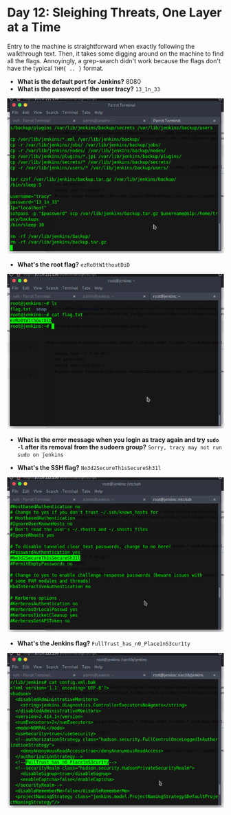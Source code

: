 # Day 12: Sleighing Threats, One Layer at a Time

Entry to the machine is straightforward when exactly following the walkthrough text. Then, it takes some digging around on the machine to find all the flags. Annoyingly, a grep-search didn't work because the flags don't have the typical `THM{ .. }` format.

* **What is the default port for Jenkins?** 8080
* **What is the password of the user tracy?** `13_1n_33`

![](tracy-login.png)

* **What's the root flag?** `ezRo0tW1thoutDiD`

![](root-flag.png)

* **What is the error message when you login as tracy again and try `sudo -l` after its removal from the sudoers group?** `Sorry, tracy may not run sudo on jenkins`

* **What's the SSH flag?** `Ne3d2SecureTh1sSecureSh31l`

![](etc-ssh-flag.png)

* **What's the Jenkins flag?** `FullTrust_has_n0_Place1nS3cur1ty`

![](last-question.png)
